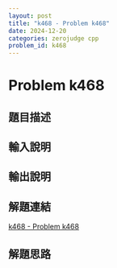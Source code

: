```yaml
---
layout: post
title: "k468 - Problem k468"
date: 2024-12-20
categories: zerojudge cpp
problem_id: k468
---
```


# Problem k468

## 題目描述



## 輸入說明



## 輸出說明



## 解題連結

[k468 - Problem k468](https://zerojudge.tw/ShowProblem?problemid=k468)

## 解題思路

